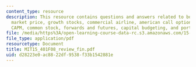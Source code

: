 ```yaml
---
content_type: resource
description: This resource contains questions and answers related to bond maturing,
  market price, growth stocks, commercial airline, american call option, fixed income,
  CAPM, common stock, forwards and futures, capital budgeting, and portfolio theory.
file: /media/https%3A/open-learning-course-data-rc.s3.amazonaws.com/15-401-finance-theory-i-fall-2008/d28223e0ac8822df9538f33b1542881e_MIT15_401F08_review_fin.pdf
file_type: application/pdf
resourcetype: Document
title: MIT15_401F08_review_fin.pdf
uid: d28223e0-ac88-22df-9538-f33b1542881e
---
```

